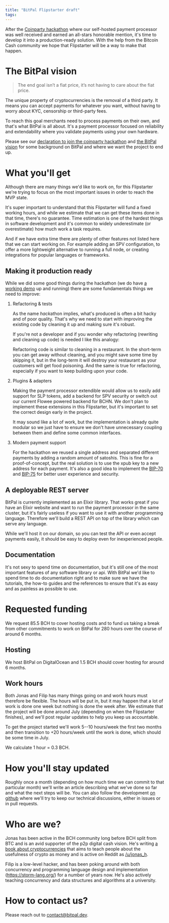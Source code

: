 ```yaml
---
title: "BitPal Flipstarter draft"
tags:
---
```


After the [Coinparty hackathon][coinparty] where our self-hosted payment processor was well received and earned an all-stars honorable mention, it's time to develop it into a production-ready solution. With the help from the Bitcoin Cash community we hope that Flipstarter will be a way to make that happen.


# The BitPal vision

> The end goal isn’t a fiat price, it’s not having to care about the fiat price.

The unique property of cryptocurrencies is the removal of a third party. It means you can accept payments for whatever you want, without having to worry about KYC, censorship or third-party fees.

To reach this goal merchants need to process payments on their own, and that's what BitPal is all about. It's a payment processor focused on reliability and extendability where you validate payments using your own hardware.

Please see our [declaration to join the coinparty hackathon][join-coinparty] and [the BitPal vision][vision] for some background on BitPal and where we want the project to end up.

[vision]: https://read.cash/@jonas_h/the-bitpal-vision-8f038540
[join-coinparty]: https://read.cash/@jonas_h/an-elixir-based-payment-processor-for-the-coinparty-2020-hackathon-21d199a4
[vision-discussion]: https://www.reddit.com/r/btc/comments/l09k7a/bitpal_a_selfhosted_payment_processor_for_the/
[verde]: https://flipstarter.bitcoinverde.org/
[coinparty]: https://coinparty.org/
[devpost]: https://devpost.com/software/bitpal
[bitpal1]: https://www.youtube.com/watch?v=7qh006w2FZo
[bitpal2]: https://www.youtube.com/watch?v=HybG5JYmlZ8



# What you'll get

Although there are many things we'd like to work on, for this Flipstarter we're trying to focus on the most important issues in order to reach the MVP state.

It's super important to understand that this Flipstarter will fund a fixed working hours, and while we estimate that we can get these items done in that time, there's no guarantee. Time estimation is one of the hardest things in software development and it's common to widely underestimate (or overestimate) how much work a task requires.

And if we have extra time there are plenty of other features not listed here that we can start working on. For example adding an SPV configuration, to offer a more lightweight alternative to running a full node, or creating integrations for popular languages or frameworks.


## Making it production ready

While we did some good things during the hackathon (we do have [a working demo][demo] up and running) there are some fundamentals things we need to improve:

[demo]: https://bitpal.dev/

1. Refactoring & tests

   As the name *hack*athon implies, what's produced is often a bit hacky and of poor quality. That's why we need to start with improving the existing code by cleaning it up and making sure it's robust.

   If you're not a developer and if you wonder why refactoring (rewriting and cleaning up code) is needed I like this analogy:

   Refactoring code is similar to cleaning in a restaurant. In the short-term you can get away without cleaning, and you might save some time by skipping it, but in the long-term it will destroy your restaurant as your customers will get food poisoning. And the same is true for refactoring, especially if you want to keep building upon your code.

2. Plugins & adapters

   Making the payment processor extendible would allow us to easily add support for SLP tokens, add a backend for SPV security or switch out our current Flowee powered backend for BCHN. We don't plan to implement these extensions in this Flipstarter, but it's important to set the correct design early in the project.

   It may sound like a lot of work, but the implementation is already quite modular so we just have to ensure we don't have unnecessary coupling between them and define some common interfaces.

3. Modern payment support

   For the hackathon we reused a single address and separated different payments by adding a random amount of satoshis. This is fine for a proof-of-concept, but the real solution is to use the xpub key to a new address for each payment. It's also a good idea to implement the [BIP-70][] and [BIP-75][] for better user experience and security.

[BIP-70]: https://github.com/bitcoin/bips/blob/master/bip-0070.mediawiki
[BIP-75]: https://github.com/bitcoin/bips/blob/master/bip-0075.mediawiki

## A deployable REST server

BitPal is currently implemented as an Elixir library. That works great if you have an Elixir website and want to run the payment processor in the same cluster, but it's fairly useless if you want to use it with another programming language.  Therefore we'll build a REST API on top of the library which can serve any language.

While we'll host it on our domain, so you can test the API or even accept payments easily, it should be easy to deploy even for inexperienced people.


## Documentation

It's not sexy to spend time on documentation, but it's still one of the most important features of any software library or api. With BitPal we'd like to spend time to do documentation right and to make sure we have the tutorials, the how-to guides and the references to ensure that it's as easy and as painless as possible to use.

# Requested funding

We request 85.5 BCH to cover hosting costs and to fund us taking a break from other commitments to work on BitPal for 280 hours over the course of around 6 months.

## Hosting

We host BitPal on DigitalOcean and 1.5 BCH should cover hosting for around 6 months.

## Work hours

Both Jonas and Filip has many things going on and work hours must therefore be flexible. The hours will be put in, but it may happen that a lot of work is done one week but nothing is done the week after. We estimate that the project will be done around July (depending on when the Flipstarter finishes), and we'll post regular updates to help you keep us accountable.

To get the project started we'll work 5--10 hours/week the first two months and then transition to +20 hours/week until the work is done, which should be some time in July.

We calculate 1 hour = 0.3 BCH.

# How you'll stay updated

Roughly once a month (depending on how much time we can commit to that particular month) we'll write an article describing what we've done so far and what the next steps will be. You can also follow the development [on github][github] where we'll try to keep our technical discussions, either in issues or in pull requests.

[github]: https://github.com/bitpal


# Who are we?

Jonas has been active in the BCH community long before BCH split from BTC and is an avid supporter of the p2p digital cash vision.  He's writing [a book about cryptocurrencies](https://whycryptocurrencies.com/) that aims to teach people about the usefulness of crypto as money and is active on Reddit as [/u/jonas_h](https://www.reddit.com/user/jonas_h/).

Filip is a low-level hacker, and has been poking around with both concurrency and programming language design and implementation (<https://storm-lang.org/>) for a number of years now. He's also actively teaching concurrency and data structures and algorithms at a university.


# How to contact us?

Please reach out to <contact@bitpal.dev>.


[good-doc]: https://documentation.divio.com/
